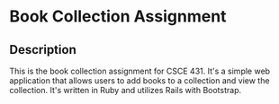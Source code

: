 # Book Collection Assignment
## Description
This is the book collection assignment for CSCE 431.
It's a simple web application that allows users to add books to a collection and view the collection.
It's written in Ruby and utilizes Rails with Bootstrap.
